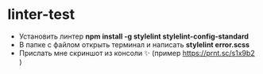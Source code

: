 # linter-test

+ Установить линтер **npm install -g stylelint stylelint-config-standard**
+ В папке с файлом открыть терминал и написать **stylelint error.scss**
+ Прислать мне скриншот из консоли :sparkles: (пример https://prnt.sc/s1x9b2 )
